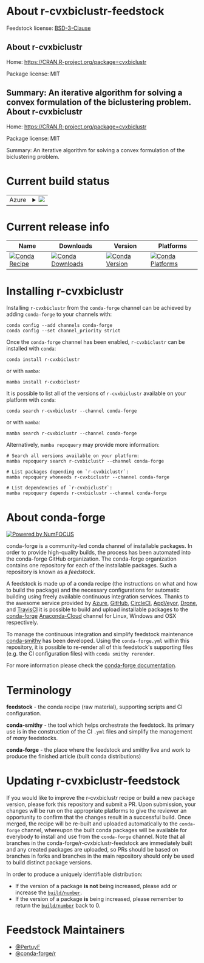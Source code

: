 About r-cvxbiclustr-feedstock
=============================

Feedstock license: [BSD-3-Clause](https://github.com/conda-forge/r-cvxbiclustr-feedstock/blob/main/LICENSE.txt)

About r-cvxbiclustr
-------------------

Home: https://CRAN.R-project.org/package=cvxbiclustr

Package license: MIT

Summary: An iterative algorithm for solving a convex formulation of the biclustering problem.
About r-cvxbiclustr
-------------------

Home: https://CRAN.R-project.org/package=cvxbiclustr

Package license: MIT

Summary: An iterative algorithm for solving a convex formulation of the biclustering problem.

Current build status
====================


<table>
    
  <tr>
    <td>Azure</td>
    <td>
      <details>
        <summary>
          <a href="https://dev.azure.com/conda-forge/feedstock-builds/_build/latest?definitionId=4870&branchName=main">
            <img src="https://dev.azure.com/conda-forge/feedstock-builds/_apis/build/status/r-cvxbiclustr-feedstock?branchName=main">
          </a>
        </summary>
        <table>
          <thead><tr><th>Variant</th><th>Status</th></tr></thead>
          <tbody><tr>
              <td>linux_64_r_base4.2</td>
              <td>
                <a href="https://dev.azure.com/conda-forge/feedstock-builds/_build/latest?definitionId=4870&branchName=main">
                  <img src="https://dev.azure.com/conda-forge/feedstock-builds/_apis/build/status/r-cvxbiclustr-feedstock?branchName=main&jobName=linux&configuration=linux%20linux_64_r_base4.2" alt="variant">
                </a>
              </td>
            </tr><tr>
              <td>linux_64_r_base4.3</td>
              <td>
                <a href="https://dev.azure.com/conda-forge/feedstock-builds/_build/latest?definitionId=4870&branchName=main">
                  <img src="https://dev.azure.com/conda-forge/feedstock-builds/_apis/build/status/r-cvxbiclustr-feedstock?branchName=main&jobName=linux&configuration=linux%20linux_64_r_base4.3" alt="variant">
                </a>
              </td>
            </tr><tr>
              <td>osx_64_r_base4.2</td>
              <td>
                <a href="https://dev.azure.com/conda-forge/feedstock-builds/_build/latest?definitionId=4870&branchName=main">
                  <img src="https://dev.azure.com/conda-forge/feedstock-builds/_apis/build/status/r-cvxbiclustr-feedstock?branchName=main&jobName=osx&configuration=osx%20osx_64_r_base4.2" alt="variant">
                </a>
              </td>
            </tr><tr>
              <td>osx_64_r_base4.3</td>
              <td>
                <a href="https://dev.azure.com/conda-forge/feedstock-builds/_build/latest?definitionId=4870&branchName=main">
                  <img src="https://dev.azure.com/conda-forge/feedstock-builds/_apis/build/status/r-cvxbiclustr-feedstock?branchName=main&jobName=osx&configuration=osx%20osx_64_r_base4.3" alt="variant">
                </a>
              </td>
            </tr><tr>
              <td>win_64</td>
              <td>
                <a href="https://dev.azure.com/conda-forge/feedstock-builds/_build/latest?definitionId=4870&branchName=main">
                  <img src="https://dev.azure.com/conda-forge/feedstock-builds/_apis/build/status/r-cvxbiclustr-feedstock?branchName=main&jobName=win&configuration=win%20win_64_" alt="variant">
                </a>
              </td>
            </tr>
          </tbody>
        </table>
      </details>
    </td>
  </tr>
</table>

Current release info
====================

| Name | Downloads | Version | Platforms |
| --- | --- | --- | --- |
| [![Conda Recipe](https://img.shields.io/badge/recipe-r--cvxbiclustr-green.svg)](https://anaconda.org/conda-forge/r-cvxbiclustr) | [![Conda Downloads](https://img.shields.io/conda/dn/conda-forge/r-cvxbiclustr.svg)](https://anaconda.org/conda-forge/r-cvxbiclustr) | [![Conda Version](https://img.shields.io/conda/vn/conda-forge/r-cvxbiclustr.svg)](https://anaconda.org/conda-forge/r-cvxbiclustr) | [![Conda Platforms](https://img.shields.io/conda/pn/conda-forge/r-cvxbiclustr.svg)](https://anaconda.org/conda-forge/r-cvxbiclustr) |

Installing r-cvxbiclustr
========================

Installing `r-cvxbiclustr` from the `conda-forge` channel can be achieved by adding `conda-forge` to your channels with:

```
conda config --add channels conda-forge
conda config --set channel_priority strict
```

Once the `conda-forge` channel has been enabled, `r-cvxbiclustr` can be installed with `conda`:

```
conda install r-cvxbiclustr
```

or with `mamba`:

```
mamba install r-cvxbiclustr
```

It is possible to list all of the versions of `r-cvxbiclustr` available on your platform with `conda`:

```
conda search r-cvxbiclustr --channel conda-forge
```

or with `mamba`:

```
mamba search r-cvxbiclustr --channel conda-forge
```

Alternatively, `mamba repoquery` may provide more information:

```
# Search all versions available on your platform:
mamba repoquery search r-cvxbiclustr --channel conda-forge

# List packages depending on `r-cvxbiclustr`:
mamba repoquery whoneeds r-cvxbiclustr --channel conda-forge

# List dependencies of `r-cvxbiclustr`:
mamba repoquery depends r-cvxbiclustr --channel conda-forge
```


About conda-forge
=================

[![Powered by
NumFOCUS](https://img.shields.io/badge/powered%20by-NumFOCUS-orange.svg?style=flat&colorA=E1523D&colorB=007D8A)](https://numfocus.org)

conda-forge is a community-led conda channel of installable packages.
In order to provide high-quality builds, the process has been automated into the
conda-forge GitHub organization. The conda-forge organization contains one repository
for each of the installable packages. Such a repository is known as a *feedstock*.

A feedstock is made up of a conda recipe (the instructions on what and how to build
the package) and the necessary configurations for automatic building using freely
available continuous integration services. Thanks to the awesome service provided by
[Azure](https://azure.microsoft.com/en-us/services/devops/), [GitHub](https://github.com/),
[CircleCI](https://circleci.com/), [AppVeyor](https://www.appveyor.com/),
[Drone](https://cloud.drone.io/welcome), and [TravisCI](https://travis-ci.com/)
it is possible to build and upload installable packages to the
[conda-forge](https://anaconda.org/conda-forge) [Anaconda-Cloud](https://anaconda.org/)
channel for Linux, Windows and OSX respectively.

To manage the continuous integration and simplify feedstock maintenance
[conda-smithy](https://github.com/conda-forge/conda-smithy) has been developed.
Using the ``conda-forge.yml`` within this repository, it is possible to re-render all of
this feedstock's supporting files (e.g. the CI configuration files) with ``conda smithy rerender``.

For more information please check the [conda-forge documentation](https://conda-forge.org/docs/).

Terminology
===========

**feedstock** - the conda recipe (raw material), supporting scripts and CI configuration.

**conda-smithy** - the tool which helps orchestrate the feedstock.
                   Its primary use is in the construction of the CI ``.yml`` files
                   and simplify the management of *many* feedstocks.

**conda-forge** - the place where the feedstock and smithy live and work to
                  produce the finished article (built conda distributions)


Updating r-cvxbiclustr-feedstock
================================

If you would like to improve the r-cvxbiclustr recipe or build a new
package version, please fork this repository and submit a PR. Upon submission,
your changes will be run on the appropriate platforms to give the reviewer an
opportunity to confirm that the changes result in a successful build. Once
merged, the recipe will be re-built and uploaded automatically to the
`conda-forge` channel, whereupon the built conda packages will be available for
everybody to install and use from the `conda-forge` channel.
Note that all branches in the conda-forge/r-cvxbiclustr-feedstock are
immediately built and any created packages are uploaded, so PRs should be based
on branches in forks and branches in the main repository should only be used to
build distinct package versions.

In order to produce a uniquely identifiable distribution:
 * If the version of a package **is not** being increased, please add or increase
   the [``build/number``](https://docs.conda.io/projects/conda-build/en/latest/resources/define-metadata.html#build-number-and-string).
 * If the version of a package **is** being increased, please remember to return
   the [``build/number``](https://docs.conda.io/projects/conda-build/en/latest/resources/define-metadata.html#build-number-and-string)
   back to 0.

Feedstock Maintainers
=====================

* [@PertuyF](https://github.com/PertuyF/)
* [@conda-forge/r](https://github.com/conda-forge/r/)

